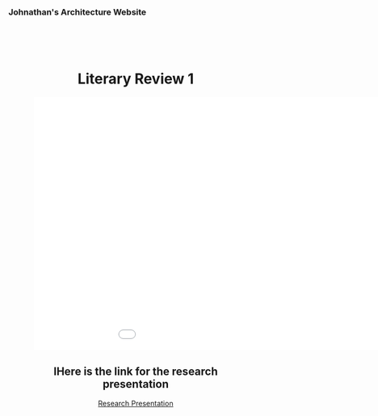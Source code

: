 ### Johnathan's Architecture Website

<html>
<head>
  <style>
    .box{
      text-align: center;
      padding: 50px;
    }
  </style>
</head>
<body>
  <div class="box">
    <h1>Literary Review 1</h1>
    <div class="box2">
      <embed src="HW1-LiteratureJB.pdf" width="1024" height="500">
    </div>
    <div>
      <h2>lHere is the link for the research presentation</h2>
      <a href="https://docs.google.com/presentation/d/1a3qR-1s5oO1z7UdWWfGI8CqdJKpoPYJ5Y0f3XejtWfY/edit">Research Presentation </a>
      <div>
        </div>
</body>
</html>
